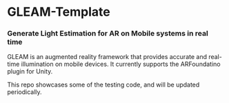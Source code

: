 # GLEAM-Template
 ### Generate Light Estimation for AR on Mobile systems in real time

GLEAM is an augmented reality framework that provides accurate and real-time illumination on mobile devices. It currently supports the ARFoundatino plugin for Unity.

This repo showcases some of the testing code, and will be updated periodically. 
